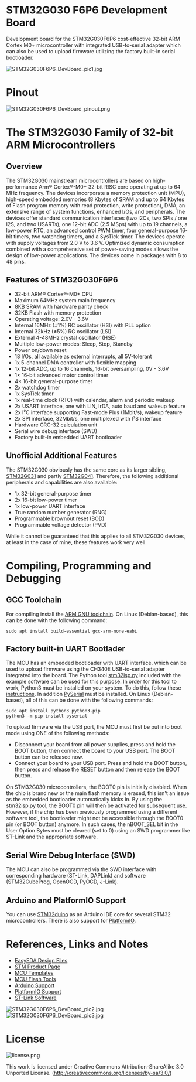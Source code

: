 # STM32G030 F6P6 Development Board
Development board for the STM32G030F6P6 cost-effective 32-bit ARM Cortex M0+ microcontroller with integrated USB-to-serial adapter which can also be used to upload firmware utilizing the factory built-in serial bootloader.

![STM32G030F6P6_DevBoard_pic1.jpg](https://raw.githubusercontent.com/wagiminator/Development-Boards/main/STM32G030F6P6_DevBoard/documentation/STM32G030F6P6_DevBoard_pic1.jpg)

# Pinout
![STM32G030F6P6_DevBoard_pinout.png](https://raw.githubusercontent.com/wagiminator/Development-Boards/main/STM32G030F6P6_DevBoard/documentation/STM32G030F6P6_DevBoard_pinout.png)

# The STM32G030 Family of 32-bit ARM Microcontrollers
## Overview
The STM32G030 mainstream microcontrollers are based on high-performance Arm® Cortex®-M0+ 32-bit RISC core operating at up to 64 MHz frequency. The devices incorporate a memory protection unit (MPU), high-speed embedded memories (8 Kbytes of SRAM and up to 64 Kbytes of Flash program memory with read protection, write protection), DMA, an extensive range of system functions, enhanced I/Os, and peripherals. The devices offer standard communication interfaces (two I2Cs, two SPIs / one I2S, and two USARTs), one 12-bit ADC (2.5 MSps) with up to 19 channels, a low-power RTC, an advanced control PWM timer, four general-purpose 16-bit timers, two watchdog timers, and a SysTick timer. The devices operate with supply voltages from 2.0 V to 3.6 V. Optimized dynamic consumption combined with a comprehensive set of power-saving modes allows the design of low-power applications. The devices come in packages with 8 to 48 pins.

## Features of STM32G030F6P6
- 32-bit ARM® Cortex®-M0+ CPU
- Maximum 64MHz system main frequency
- 8KB SRAM with hardware parity check
- 32KB Flash with memory protection
- Operating voltage: 2.0V - 3.6V
- Internal 16MHz (±1%) RC oscillator (HSI) with PLL option
- Internal 32kHz (±5%) RC oscillator (LSI)
- External 4-48MHz crystal oscillator (HSE)
- Multiple low-power modes: Sleep, Stop, Standby
- Power on/down reset
- 18 I/Os, all available as external interrupts, all 5V-tolerant
- 1x 5-channel DMA controller with flexible mapping
- 1x 12-bit ADC, up to 16 channels, 16-bit oversampling, 0V - 3.6V
- 1× 16-bit advanced motor control timer
- 4× 16-bit general-purpose timer
- 2x watchdog timer
- 1x SysTick timer
- 1x real-time clock (RTC) with calendar, alarm and periodic wakeup
- 2x USART interface, one with LIN, IrDA, auto baud and wakeup feature
- 2x I²C interface supporting Fast-mode Plus (1Mbit/s), wakeup feature
- 2x SPI interface, 32Mbit/s, one multiplexed with I²S interface
- Hardware CRC-32 calculation unit
- Serial wire debug interface (SWD)
- Factory built-in embedded UART bootloader

## Unofficial Additional Features
The STM32G030 obviously has the same core as its larger sibling, [STM32G031](https://dannyelectronics.wordpress.com/2023/08/23/is-stm32g030-really-a-stm32g031/) and partly [STM32G041](https://dannyelectronics.wordpress.com/2023/08/23/are-stm32g030-031-really-the-same-as-stm32g041/). Therefore, the following additional peripherals and capabilities are also available:
- 1x 32-bit general-purpose timer
- 2x 16-bit low-power timer
- 1x low-power UART interface
- True random number generator (RNG)
- Programmable brownout reset (BOD)
- Programmable voltage detector (PVD)

While it cannot be guaranteed that this applies to all STM32G030 devices, at least in the case of mine, these features work very well.

# Compiling, Programming and Debugging
## GCC Toolchain
For compiling install the [ARM GNU toolchain](https://developer.arm.com/downloads/-/arm-gnu-toolchain-downloads). On Linux (Debian-based), this can be done with the following command:
```
sudo apt install build-essential gcc-arm-none-eabi
```

## Factory built-in UART Bootlader
The MCU has an embedded bootloader with UART interface, which can be used to upload firmware using the CH340E USB-to-serial adapter integrated into the board. The Python tool [stm32isp.py](https://github.com/wagiminator/MCU-Flash-Tools) included with the example software can be used for this purpose. In order for this tool to work, Python3 must be installed on your system. To do this, follow these [instructions](https://www.pythontutorial.net/getting-started/install-python/). In addition [PySerial](https://github.com/pyserial/pyserial) must be installed. On Linux (Debian-based), all of this can be done with the following commands:

```
sudo apt install python3 python3-pip
python3 -m pip install pyserial
```

To upload firmware via the USB port, the MCU must first be put into boot mode using ONE of the following methods:
- Disconnect your board from all power supplies, press and hold the BOOT button, then connect the board to your USB port. The BOOT button can be released now.
- Connect your board to your USB port. Press and hold the BOOT button, then press and release the RESET button and then release the BOOT button.

On STM32G030 microcontrollers, the BOOT0 pin is initially disabled. When the chip is brand new or the main flash memory is erased, this isn't an issue as the embedded bootloader automatically kicks in. By using the stm32isp.py tool, the BOOT0 pin will then be activated for subsequent use. However, if the chip has been previously programmed using a different software tool, the bootloader might not be accessible through the BOOT0 pin (or BOOT button) anymore. In such cases, the nBOOT_SEL bit in the User Option Bytes must be cleared (set to 0) using an SWD programmer like ST-Link and the appropriate software.

## Serial Wire Debug Interface (SWD)
The MCU can also be programmed via the SWD interface with corresponding hardware (ST-Link, DAPLink) and software (STM32CubeProg, OpenOCD, PyOCD, J-Link).

## Arduino and PlatformIO Support
You can use [STM32duino](https://github.com/stm32duino) as an Arduino IDE core for several STM32 microcontrollers. There is also support for [PlatformIO](https://stm32-base.org/guides/platformio.html).

# References, Links and Notes
- [EasyEDA Design Files](https://oshwlab.com/wagiminator)
- [STM Product Page](https://www.st.com/en/microcontrollers-microprocessors/stm32g030f6.html)
- [MCU Templates](https://github.com/wagiminator/MCU-Templates)
- [MCU Flash Tools](https://github.com/wagiminator/MCU-Flash-Tools)
- [Arduino Support](https://github.com/stm32duino)
- [PlatformIO Support](https://stm32-base.org/guides/platformio.html)
- [ST-Link Software](https://www.st.com/en/development-tools/st-link-v2.html#tools-software)

![STM32G030F6P6_DevBoard_pic2.jpg](https://raw.githubusercontent.com/wagiminator/Development-Boards/main/STM32G030F6P6_DevBoard/documentation/STM32G030F6P6_DevBoard_pic2.jpg)
![STM32G030F6P6_DevBoard_pic3.jpg](https://raw.githubusercontent.com/wagiminator/Development-Boards/main/STM32G030F6P6_DevBoard/documentation/STM32G030F6P6_DevBoard_pic3.jpg)

# License

![license.png](https://i.creativecommons.org/l/by-sa/3.0/88x31.png)

This work is licensed under Creative Commons Attribution-ShareAlike 3.0 Unported License. 
(http://creativecommons.org/licenses/by-sa/3.0/)
